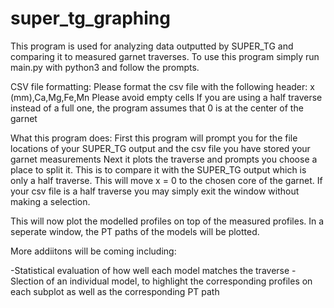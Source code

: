 # super_tg_graphing
This program is used for analyzing data outputted by SUPER_TG and comparing it to measured garnet traverses.
To use this program simply run main.py with python3 and follow the prompts. 

CSV file formatting:
Please format the csv file with the following header: 
x (mm),Ca,Mg,Fe,Mn 
Please avoid empty cells
If you are using a half traverse instead of a full one, the program assumes that 0 is at the center of the garnet


What this program does:
First this program will prompt you for the file locations of your SUPER_TG output and the csv file you have stored your garnet measurements
Next it plots the traverse and prompts you choose a place to split it. This is to compare it with the SUPER_TG output which is only a half traverse.
This will move x = 0 to the chosen core of the garnet.
If your csv file is a half traverse you may simply exit the window without making a selection. 


This will now plot the modelled profiles on top of the measured profiles. In a seperate window, the PT paths of the models will be plotted. 

More addiitons will be coming including:

-Statistical evaluation of how well each model matches the traverse
-Slection of an individual model, to highlight the corresponding profiles on each subplot as well as the corresponding PT path